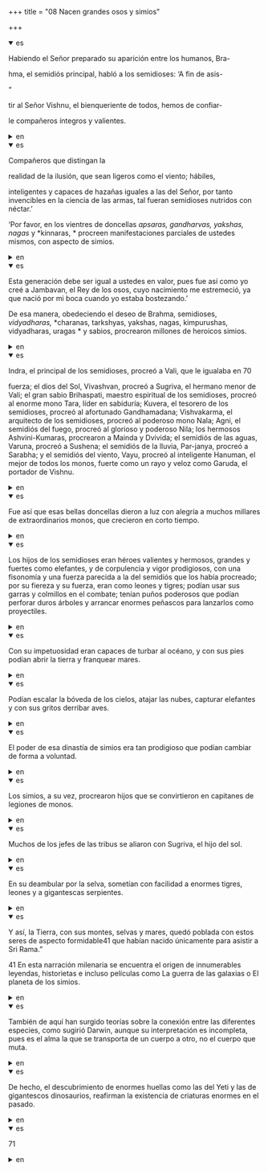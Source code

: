 +++
title = "08 Nacen grandes osos y simios"

+++
<details open><summary>es</summary>

Habiendo el Señor preparado su aparición entre los humanos, Bra-

hma, el semidiós principal, habló a los semidioses: ‘A fin de asis-

“

tir al Señor Vishnu, el bienqueriente de todos, hemos de confiar-

le compañeros íntegros y valientes.
</details>

<details><summary>en</summary>

Having the Lord prepared his appearance among humans, bra-

 HMA, the main demigod, spoke to the demigods: ‘In order to attend

 "

 Tir to Mr. Vishnu, the good that we have to trust-

 The full and brave partners.
</details>

<details open><summary>es</summary>

Compañeros que distingan la 

realidad de la ilusión, que sean ligeros como el viento; hábiles, 

inteligentes y capaces de hazañas iguales a las del Señor, por tanto invencibles en la ciencia de las armas, tal fueran semidioses nutridos con néctar.’ 

‘Por favor, en los vientres de doncellas *apsaras, gandharvas, yakshas,* *nagas* y *kinnaras, * procreen manifestaciones parciales de ustedes mismos, con aspecto de simios.
</details>

<details><summary>en</summary>

Companions who distinguish the

 reality of illusion, that are light as the wind; business,

 Intelligent and capable of feats equal to those of the Lord, therefore invincible in the science of weapons, such were half -nourished with nectar. ’

 ‘Please, in the bellies of maidens * piss, gandharvas, yakshas, * * nagas * and * kinnaras, * procreen partial manifestations of yourself, with the appearance of apes.
</details>

<details open><summary>es</summary>

Esta generación debe ser igual a ustedes en valor, pues fue así como yo creé a Jambavan, el Rey de los osos, cuyo nacimiento me estremeció, ya que nació por mi boca cuando yo estaba bostezando.’

De esa manera, obedeciendo el deseo de Brahma, semidioses, *vidyadharas,* *charanas, tarkshyas, yakshas, nagas, kimpurushas, vidyadharas, uragas * y sabios, procrearon millones de heroicos simios.
</details>

<details><summary>en</summary>

This generation must be equal to you in value, because that was how I created Jambavan, the king of bears, whose birth shuddered me, since he was born through my mouth when I was yawning. ’

 In that way, obeying Brahma's desire, demigods, * vidyadharas, * * charanas, Tarkshyas, Yakshas, Nagas, Kimpurushas, vidyadharas, Uragas * and wise, procreated millions of heroic apes.
</details>

<details open><summary>es</summary>

Indra, el principal de los semidioses, procreó a Vali, que le igualaba en 70

fuerza; el dios del Sol, Vivashvan, procreó a Sugriva, el hermano menor de Vali; el gran sabio Brihaspati, maestro espiritual de los semidioses, procreó al enorme mono Tara, líder en sabiduría; Kuvera, el tesorero de los semidioses, procreó al afortunado Gandhamadana; Vishvakarma, el arquitecto de los semidioses, procreó al poderoso mono Nala; Agni, el semidiós del fuego, procreó al glorioso y poderoso Nila; los hermosos Ashvini-Kumaras, procrearon a Mainda y Dvivida; el semidiós de las aguas, Varuna, procreó a Sushena; el semidiós de la lluvia, Par-janya, procreó a Sarabha; y el semidiós del viento, Vayu, procreó al inteligente Hanuman, el mejor de todos los monos, fuerte como un rayo y veloz como Garuda, el portador de Vishnu.
</details>

<details><summary>en</summary>

Indra, the main of the demigods, procreated Vali, who matched him in 70

 force; The God of the Sun, Vivashvan, procreated Sugiva, the younger brother of Vali; The great wise Brihaspati, spiritual master of the demigods, procreated the huge monkey Tara, leader in wisdom; Kuvera, the Treasurer of the Semiidia, procreated the lucky Gandhamadana; Vishvakarma, the architect of the demigods, procreated the powerful Nala Mono; AGNI, the semi -war of fire, procreated the glorious and powerful Nila; the beautiful Ashvini-Kumaras, procreated Mainda and Dvivida; The semi -covered of the waters, Varuna, procreated Sushena; The semi-war of the rain, Par-Janya, procreated Sarabha; And the Semiidiós del Viento, Vayu, procreated the intelligent Hanuman, the best of all monkeys, strong as lightning and fast like Garuda, Vishnu's carrier.
</details>

<details open><summary>es</summary>

Fue así que esas bellas doncellas dieron a luz con alegría a muchos millares de extraordinarios monos, que crecieron en corto tiempo.
</details>

<details><summary>en</summary>

Thus, those beautiful maids gave birth with joy to many thousands of extraordinary monkeys, who grew up in a short time.
</details>

<details open><summary>es</summary>

Los hijos de los semidioses eran héroes valientes y hermosos, grandes y fuertes como elefantes, y de corpulencia y vigor prodigiosos, con una fisonomía y una fuerza parecida a la del semidiós que los había procreado; por su fiereza y su fuerza, eran como leones y tigres; podían usar sus garras y colmillos en el combate; tenían puños poderosos que podían perforar duros árboles y arrancar enormes peñascos para lanzarlos como proyectiles.
</details>

<details><summary>en</summary>

The children of the demigods were brave and beautiful, large and strong heroes such as elephants, and prodigious corpulence and vigor, with a physiognomy and force similar to that of the semi -heet that had procreated them; Because of their fierceness and strength, they were like lions and tigers; They could use their claws and fangs in combat; They had powerful fists that could pierce hard trees and start huge rocks to throw them as projectiles.
</details>

<details open><summary>es</summary>

Con su impetuosidad eran capaces de turbar al océano, y con sus pies podían abrir la tierra y franquear mares.
</details>

<details><summary>en</summary>

With their impetuousness they were able to disturb the ocean, and with their feet they could open the earth and cross seas.
</details>

<details open><summary>es</summary>

Podían escalar la bóveda de los cielos, atajar las nubes, capturar elefantes y con sus gritos derribar aves.
</details>

<details><summary>en</summary>

They could climb the vault of the heavens, stop the clouds, capture elephants and with their shouts knock down birds.
</details>

<details open><summary>es</summary>

El poder de esa dinastía de simios era tan prodigioso que podían cambiar de forma a voluntad.
</details>

<details><summary>en</summary>

The power of that ape dynasty was so prodigious that they could change form at will.
</details>

<details open><summary>es</summary>

Los simios, a su vez, procrearon hijos que se convirtieron en capitanes de legiones de monos.
</details>

<details><summary>en</summary>

The apes, in turn, procreated children who became captains of legions of monkeys.
</details>

<details open><summary>es</summary>

Muchos de los jefes de las tribus se aliaron con Sugriva, el hijo del sol.
</details>

<details><summary>en</summary>

Many of the tribes chiefs allied with Sugiva, the son of the sun.
</details>

<details open><summary>es</summary>

En su deambular por la selva, sometían con facilidad a enormes tigres, leones y a gigantescas serpientes.
</details>

<details><summary>en</summary>

In their wandering through the jungle, they easily submitted to huge tigers, lions and gigantic snakes.
</details>

<details open><summary>es</summary>

Y así, la Tierra, con sus montes, selvas y mares, quedó poblada con estos seres de aspecto formidable41 que habían nacido únicamente para asistir a Sri Rama.” 

41 En esta narración milenaria se encuentra el origen de innumerables leyendas, historietas e incluso películas como La guerra de las galaxias o El planeta de los simios.
</details>

<details><summary>en</summary>

And so, the earth, with its mountains, jungles and seas, was populated with these formidable appearance beings41 that were born only to attend Sri Rama. ”

 41 In this millenary narrative is the origin of innumerable legends, comics and even films such as the Galaxies War or the planet of the apes.
</details>

<details open><summary>es</summary>

También de aquí han surgido teorías sobre la conexión entre las diferentes especies, como sugirió Darwin, aunque su interpretación es incompleta, pues es el alma la que se transporta de un cuerpo a otro, no el cuerpo que muta.
</details>

<details><summary>en</summary>

Theories about the connection between the different species have also emerged from here, as Darwin suggested, although its interpretation is incomplete, since it is the soul that is transported from one body to another, not the body that mutates.
</details>

<details open><summary>es</summary>

De hecho, el descubrimiento de enormes huellas como las del Yeti y las de gigantescos dinosaurios, reafirman la existencia de criaturas enormes en el pasado.
</details>

<details><summary>en</summary>

In fact, the discovery of huge footprints such as those of the Yeti and those of gigantic dinosaurs, reaffirm the existence of huge creatures in the past.
</details>

<details open><summary>es</summary>

71
</details>

<details><summary>en</summary>

71
</details>